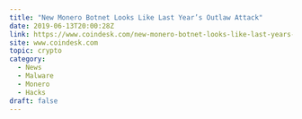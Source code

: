 ```yaml
---
title: "New Monero Botnet Looks Like Last Year’s Outlaw Attack"
date: 2019-06-13T20:00:28Z
link: https://www.coindesk.com/new-monero-botnet-looks-like-last-years-outlaw-attack?utm_medium=RSS&utm_source=hune
site: www.coindesk.com
topic: crypto
category:
  - News
  - Malware
  - Monero
  - Hacks
draft: false
---
```

